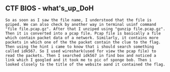 ## CTF BIOS - what's_up_DoH

    So as soon as I saw the file name, I understood that the file is gziped. We can also check by another way in terminal usinf command "file file.pcap.gz". After that I unziped using "gunzip file.pcap.gz". Then it is converted into a pcap file. Pcap file is basically a file which contain packet data of a network. Similarly, it contains more packets in which one of the the packet contain the clue to the flag. Then using the hint i came to know that i should search something called idk567. So I used wireshark(used for view the pcap file) to read the packets. Then I searched idk567 in find box and noticed a link which I googled and it took me to pic of sponge bob. Then i looked closely to the title of the website aand it contained the flag.